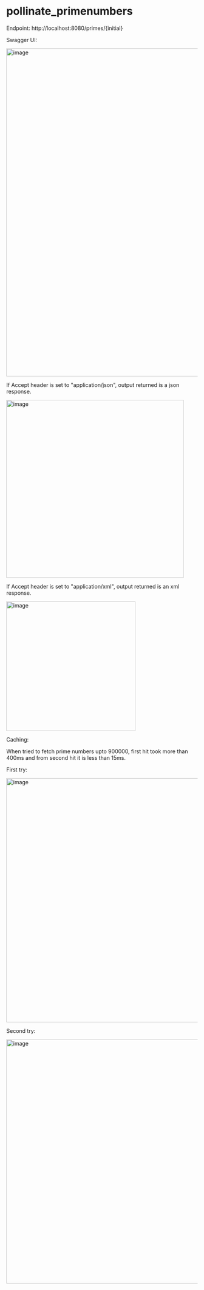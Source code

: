 # pollinate_primenumbers

Endpoint: http://localhost:8080/primes/{initial}

Swagger UI:

<img width="861" alt="image" src="https://user-images.githubusercontent.com/71130544/205364982-c41c8003-c9b5-4b0b-8467-603bc6457c9d.png">

If Accept header is set to "application/json", output returned is a json response.

<img width="467" alt="image" src="https://user-images.githubusercontent.com/71130544/205365344-de86962b-aaf8-46ff-b1a4-f9beedc2d15b.png">

If Accept header is set to "application/xml", output returned is an xml response.

<img width="340" alt="image" src="https://user-images.githubusercontent.com/71130544/205365564-15dbe5bb-7e6f-4f8e-9279-f3057149bfb5.png">

Caching:

When tried to fetch prime numbers upto 900000, first hit took more than 400ms and from second hit it is less than 15ms.

First try:

<img width="641" alt="image" src="https://user-images.githubusercontent.com/71130544/205365849-af83cb3e-1057-4391-b8b5-ce99d9d60691.png">

Second try:

<img width="641" alt="image" src="https://user-images.githubusercontent.com/71130544/205366029-d7adb7b3-3a86-44c8-be9d-5f4c2fa909f6.png">
